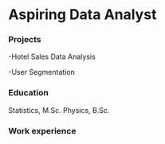 # Aspiring Data Analyst

### Projects
-Hotel Sales Data Analysis

-User Segmentation


### Education
Statistics, M.Sc.
Physics, B.Sc.

### Work experience
